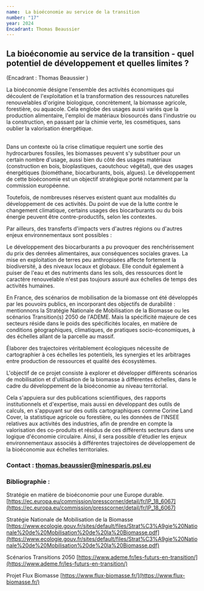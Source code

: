 ```yaml
---
name:  La bioéconomie au service de la transition
number: "17"
year: 2024
Encadrant: Thomas Beaussier
---
```


## La bioéconomie au service de la transition - quel potentiel de développement et quelles limites ?

(Encadrant : Thomas Beaussier )

La bioéconomie désigne l'ensemble des activités économiques qui
découlent de l'exploitation et la transformation des ressources
naturelles renouvelables d'origine biologique, concrètement, la biomasse
agricole, forestière, ou aquacole. Cela englobe des usages aussi variés
que la production alimentaire, l'emploi de matériaux biosourcés dans
l'industrie ou la construction, en passant par la chimie verte, les
cosmétiques, sans oublier la valorisation énergétique.

\
Dans un contexte où la crise climatique requiert une sortie des
hydrocarbures fossiles, les biomasses peuvent s'y substituer pour un
certain nombre d'usage, aussi bien du côté des usages matériaux
(construction en bois, bioplastiques, caoutchouc végétal), que des
usages énergétiques (biométhane, biocarburants, bois, algues). Le
développement de cette bioéconomie est un objectif stratégique porté
notamment par la commission européenne.

Toutefois, de nombreuses réserves existent quant aux modalités du
développement de ces activités. Du point de vue de la lutte contre le
changement climatique, certains usages des biocarburants ou du bois
énergie peuvent être contre-productifs, selon les contextes.

Par ailleurs, des transferts d'impacts vers d'autres régions ou d'autres
enjeux environnementaux sont possibles :

Le développement des biocarburants a pu provoquer des renchérissement du
prix des denrées alimentaires, aux conséquences sociales graves. La mise
en exploitation de terres peu anthropisées affecte fortement la
biodiversité, à des niveaux locaux et globaux. Elle conduit également à
puiser de l'eau et des nutriments dans les sols, des ressources dont le
caractère renouvelable n'est pas toujours assuré aux échelles de temps
des activités humaines.

En France, des scénarios de mobilisation de la biomasse ont été
développés par les pouvoirs publics, en incorporant des objectifs de
durabilité : mentionnons la Stratégie Nationale de Mobilisation de la
Biomasse ou les scénarios Transition(s) 2050 de l'ADEME. Mais la
spécificité majeure de ces secteurs réside dans le poids des
spécificités locales, en matière de conditions géographiques,
climatiques, de pratiques socio-économiques, à des échelles allant de la
parcelle au massif.

Élaborer des trajectoires véritablement écologiques nécessite de
cartographier à ces échelles les potentiels, les synergies et les
arbitrages entre production de ressources et qualité des écosystèmes.

L'objectif de ce projet consiste à explorer et développer différents
scénarios de mobilisation et d'utilisation de la biomasse à différentes
échelles, dans le cadre du développement de la bioéconomie au niveau
territorial.

Cela s'appuiera sur des publications scientifiques, des rapports
institutionnels et d'expertise, mais aussi en développant des outils de
calculs, en s'appuyant sur des outils cartographiques comme Corine Land
Cover, la statistique agricole ou forestière, ou les données de l'INSEE
relatives aux activités des industries, afin de prendre en compte la
valorisation des co-produits et résidus de ces différents secteurs dans
une logique d'économie circulaire. Ainsi, il sera possible d'étudier les
enjeux environnementaux associés à différentes trajectoires de
développement de la bioéconomie aux échelles territoriales.

### Contact : thomas.beaussier@minesparis.psl.eu

### Bibliographie :

Stratégie en matière de bioéconomie pour une Europe durable. [https://ec.europa.eu/commission/presscorner/detail/fr/IP_18_6067](https://ec.europa.eu/commission/presscorner/detail/fr/IP_18_6067)

Stratégie Nationale de Mobilisation de la Biomasse
[https://www.ecologie.gouv.fr/sites/default/files/Strat%C3%A9gie%20Nationale%20de%20Mobilisation%20de%20la%20Biomasse.pdf](https://www.ecologie.gouv.fr/sites/default/files/Strat%C3%A9gie%20Nationale%20de%20Mobilisation%20de%20la%20Biomasse.pdf)

Scénarios Transitions 2050
[https://www.ademe.fr/les-futurs-en-transition/](https://www.ademe.fr/les-futurs-en-transition/)

Projet Flux Biomasse
[https://www.flux-biomasse.fr/](https://www.flux-biomasse.fr/)
